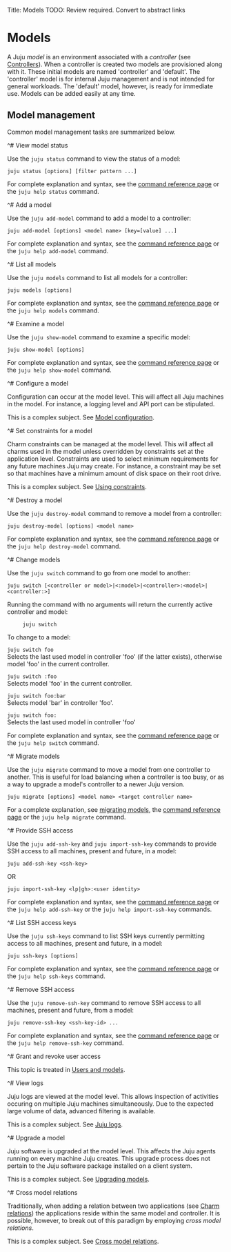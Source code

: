 Title: Models
TODO:  Review required. Convert to abstract links


# Models

A Juju *model* is an environment associated with a *controller* (see
[Controllers](./controllers.html)). When a controller is created two models are
provisioned along with it. These initial models are named 'controller' and
'default'. The 'controller' model is for internal Juju management and is not
intended for general workloads. The 'default' model, however, is ready for
immediate use. Models can be added easily at any time.

## Model management

Common model management tasks are summarized below.



^# View model status
   
   Use the `juju status` command to view the status of a model:

   `juju status [options] [filter pattern ...]`
   
   For complete explanation and syntax, see the
   [command reference page](./commands.html#status) or the `juju help
   status` command.
   


^# Add a model
  
   Use the `juju add-model` command to add a model to a controller:
   
   `juju add-model [options] <model name> [key=[value] ...]`
   
   For complete explanation and syntax, see the
   [command reference page](./commands.html#add-model) or the `juju help
   add-model` command.
  


^# List all models

   Use the `juju models` command to list all models for a controller:
   
   `juju models [options]`
   
   For complete explanation and syntax, see the
   [command reference page](./commands.html#models) or the `juju help
   models` command.
  


^# Examine a model

   Use the `juju show-model` command to examine a specific model:
   
   `juju show-model [options]`
   
   For complete explanation and syntax, see the
   [command reference page](./commands.html#show-model) or the
   `juju help show-model` command.



^# Configure a model

   Configuration can occur at the model level. This will affect all Juju
   machines in the model. For instance, a logging level and API port can be
   stipulated.

   This is a complex subject. See [Model configuration](./models-config.html).



^# Set constraints for a model

   Charm constraints can be managed at the model level. This will affect all
   charms used in the model unless overridden by constraints set at the
   application level. Constraints are used to select minimum requirements for any
   future machines Juju may create. For instance, a constraint may be set so that
   machines have a minimum amount of disk space on their root drive.

   This is a complex subject. See
   [Using constraints](./charms-constraints.html#setting-constraints-for-a-model).
   


^# Destroy a model

   Use the `juju destroy-model` command to remove a model from a controller:
   
   `juju destroy-model [options] <model name>`
   
   For complete explanation and syntax, see the
   [command reference page](./commands.html#destroy-model) or the `juju help
   destroy-model` command.
   


^# Change models
   
   Use the `juju switch` command to go from one model to another:
   
   `juju switch [<controller or model>|<:model>|<controller>:<model>|<controller:>]`
   
   Running the command with no arguments will return the currently active 
   controller and model:
     
         juju switch
   
   To change to a model:
   
   `juju switch foo`  
   Selects the last used model in controller 'foo' (if the latter exists),
   otherwise model 'foo' in the current controller.

   `juju switch :foo`  
   Selects model 'foo' in the current controller.

   `juju switch foo:bar`  
   Selects model 'bar' in controller 'foo'.
   
   `juju switch foo:`  
   Selects the last used model in controller 'foo'

   For complete explanation and syntax, see the
   [command reference page](./commands.html#switch) or the `juju help switch`
   command.
   

^# Migrate models

   Use the `juju migrate` command to move a model from one controller to
   another. This is useful for load balancing when a controller is too busy, or
   as a way to upgrade a model's controller to a newer Juju version.

   `juju migrate [options] <model name> <target controller name>`

   For a complete explanation, see [migrating models](./models-migrate.html),
   the [command reference page](./commands.html#migrate) or the `juju help
   migrate` command.
   
   

^# Provide SSH access
   
   Use the `juju add-ssh-key` and `juju import-ssh-key` commands to provide SSH
   access to all machines, present and future, in a model:
   
   `juju add-ssh-key <ssh-key>`

   OR

   `juju import-ssh-key <lp|gh>:<user identity>`
   
   For complete explanation and syntax, see the
   [command reference page](./commands.html#add-ssh-key) or the
   `juju help add-ssh-key` or the `juju help import-ssh-key` commands.
   


^# List SSH access keys
   
   Use the `juju ssh-keys` command to list SSH keys currently permitting
   access to all machines, present and future, in a model:
   
   `juju ssh-keys [options]`
   
   For complete explanation and syntax, see the
   [command reference page](./commands.html#ssh-keys) or the `juju help
   ssh-keys` command.
   


^# Remove SSH access
   
   Use the `juju remove-ssh-key` command to remove SSH access to all machines,
   present and future, from a model:
   
   `juju remove-ssh-key <ssh-key-id> ...`
   
   For complete explanation and syntax, see the
   [command reference page](./commands.html#remove-ssh-key) or the `juju help
   remove-ssh-key` command.
   
   

^# Grant and revoke user access
   
   This topic is treated in
   [Users and models](./users-models.html#models-and-user-access).



^# View logs

   Juju logs are viewed at the model level. This allows inspection of
   activities occuring on multiple Juju machines simultaneously. Due to the
   expected large volume of data, advanced filtering is available.

   This is a complex subject. See [Juju logs](./troubleshooting-logs.html).



^# Upgrade a model
   
   Juju software is upgraded at the model level. This affects the Juju agents
   running on every machine Juju creates. This upgrade process does not pertain
   to the Juju software package installed on a client system.

   This is a complex subject. See [Upgrading models](./models-upgrade.html).



^# Cross model relations
   
   Traditionally, when adding a relation between two applications (see
   [Charm relations](./charms-relations.html)) the applications reside within
   the same model and controller. It is possible, however, to break out of this
   paradigm by employing *cross model relations*.

   This is a complex subject. See [Cross model relations](./models-cmr.html).
